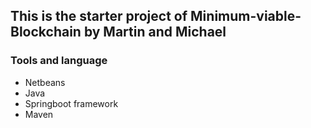 ## This is the starter project of Minimum-viable-Blockchain by Martin and Michael

### Tools and language
- Netbeans
- Java
- Springboot framework
- Maven
